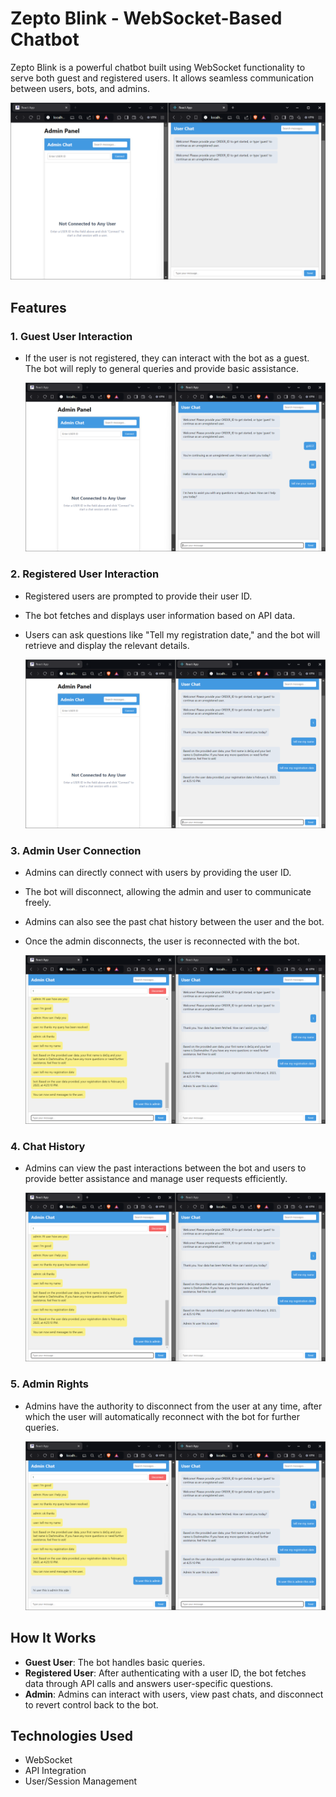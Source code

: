 # Zepto Blink - WebSocket-Based Chatbot

Zepto Blink is a powerful chatbot built using WebSocket functionality to serve both guest and registered users. It allows seamless communication between users, bots, and admins.

![Interface](Images/Screenshot%20(850).png)

## Features

### 1. Guest User Interaction
- If the user is not registered, they can interact with the bot as a guest. The bot will reply to general queries and provide basic assistance.
  
  ![Guest User Interaction](Images/Screenshot%20(851).png)

### 2. Registered User Interaction
- Registered users are prompted to provide their user ID.
- The bot fetches and displays user information based on API data.
- Users can ask questions like "Tell my registration date," and the bot will retrieve and display the relevant details.
  
  ![Registered User Interaction](Images/Screenshot%20(852).png)

### 3. Admin User Connection
- Admins can directly connect with users by providing the user ID.
- The bot will disconnect, allowing the admin and user to communicate freely.
- Admins can also see the past chat history between the user and the bot.
- Once the admin disconnects, the user is reconnected with the bot.

  ![Admin User Connection](Images/Screenshot%20(853).png)

### 4. Chat History
- Admins can view the past interactions between the bot and users to provide better assistance and manage user requests efficiently.
  
  ![Chat History](Images/Screenshot%20(853).png)

### 5. Admin Rights
- Admins have the authority to disconnect from the user at any time, after which the user will automatically reconnect with the bot for further queries.
  
  ![Admin Disconnect](Images/Screenshot%20(854).png)

## How It Works
- **Guest User**: The bot handles basic queries.
- **Registered User**: After authenticating with a user ID, the bot fetches data through API calls and answers user-specific questions.
- **Admin**: Admins can interact with users, view past chats, and disconnect to revert control back to the bot.

## Technologies Used
- WebSocket
- API Integration
- User/Session Management
